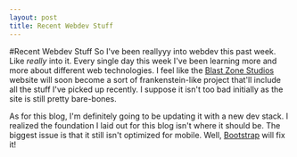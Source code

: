 ```yaml
---
layout: post
title: Recent Webdev Stuff
---
```


#Recent Webdev Stuff
So I've been reallyyy into webdev this past week. Like *really* into it. Every single day this week
I've been learning more and more about different web technologies. I feel like the 
[Blast Zone Studios](http://blastzonestudios.com) website will soon become a sort of 
frankenstein-like project that'll include all the stuff I've picked up recently. I suppose it
isn't too bad initially as the site is still pretty bare-bones. 

As for this blog, I'm definitely going to be updating it with a new dev stack. I realized the foundation
I laid out for this blog isn't where it should be. The biggest issue is that it still isn't 
optimized for mobile. Well, [Bootstrap](http://getbootstrap.com/) will fix it!
